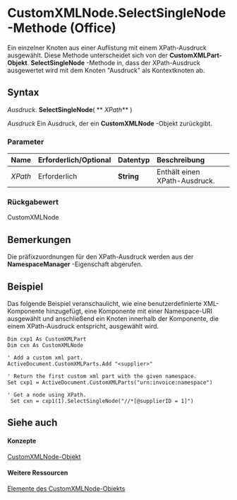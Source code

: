 
# CustomXMLNode.SelectSingleNode-Methode (Office)

Ein einzelner Knoten aus einer Auflistung mit einem XPath-Ausdruck ausgewählt. Diese Methode unterscheidet sich von der  **CustomXMLPart-Objekt**. **SelectSingleNode** -Methode in, dass der XPath-Ausdruck ausgewertet wird mit dem Knoten "Ausdruck" als Kontextknoten ab.


## Syntax

 _Ausdruck_. **SelectSingleNode**( ** _XPath_** )

 _Ausdruck_ Ein Ausdruck, der ein **CustomXMLNode** -Objekt zurückgibt.


### Parameter



|**Name**|**Erforderlich/Optional**|**Datentyp**|**Beschreibung**|
|:-----|:-----|:-----|:-----|
| _XPath_|Erforderlich|**String**|Enthält einen XPath-Ausdruck.|

### Rückgabewert

CustomXMLNode


## Bemerkungen

Die präfixzuordnungen für den XPath-Ausdruck werden aus der  **NamespaceManager** -Eigenschaft abgerufen.


## Beispiel

Das folgende Beispiel veranschaulicht, wie eine benutzerdefinierte XML-Komponente hinzugefügt, eine Komponente mit einer Namespace-URI ausgewählt und anschließend ein Knoten innerhalb der Komponente, die einem XPath-Ausdruck entspricht, ausgewählt wird.


```
Dim cxp1 As CustomXMLPart 
Dim cxn As CustomXMLNode 
 
' Add a custom xml part. 
ActiveDocument.CustomXMLParts.Add "<supplier>" 
 
' Return the first custom xml part with the given namespace. 
Set cxp1 = ActiveDocument.CustomXMLParts("urn:invoice:namespace")         
 
' Get a node using XPath.                              
 Set cxn = cxp1(1).SelectSingleNode("//*[@supplierID = 1]") 

```


## Siehe auch


#### Konzepte


[CustomXMLNode-Objekt](e90213f5-6d62-52d8-3043-2399eaa5aaba.md)
#### Weitere Ressourcen


[Elemente des CustomXMLNode-Objekts](http://msdn.microsoft.com/library/fbf957c8-40b8-2f75-fcc8-db0ed6e18438%28Office.15%29.aspx)